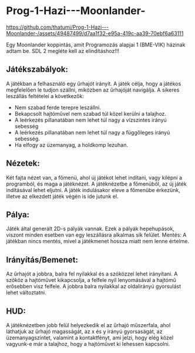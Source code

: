 # Prog-1-Hazi---Moonlander-

https://github.com/thatumi/Prog-1-Hazi---Moonlander-/assets/49487499/d7aa1f32-e95a-419c-aa39-70ebf6a63111

Egy Moonlander koppintás, amit Programozás alapjai 1 (BME-VIK) házinak adtam be. SDL 2 megléte kell az elindításhoz!!!

## Játékszabályok: 
 A játékban a felhasználó egy űrhajót irányít. A játék célja, hogy a játékos 
megfelelően le tudjon szállni, miközben az űrhajóját navigálja. A sikeres leszállás 
feltételei a következők: 
 - Nem szabad ferde terepre leszállni. 
- Bekapcsolt hajtóművel nem szabad túl közel kerülni a talajhoz. 
- A leérkezés pillanatában nem lehet túl nagy a vízszintes irányú sebesség 
- A leérkezés pillanatában nem lehet túl nagy a függőleges irányú sebesség. 
- Ha elfogy az üzemanyag, a holdkomp lezuhan. 



## Nézetek: 
 Két fajta nézet van, a főmenü, ahol új játékot lehet indítani, vagy kilépni a 
programból, és maga a játéknézet. A játéknézetbe a főmenüből, az új játék 
indításával lehet eljutni. A játék indulásakor eleve a főmenübe érkezünk, illetve az 
elkezdett játék végén is ide jutunk el. 
## Pálya: 
 Játék által generált 2D-s pályák vannak. Ezek a pályák hepehupások, viszont 
minden esetben van egy leszállásra alkalmas sík felület. 
Mentés: 
 A játékban nincs mentés, mivel a játékmenet hossza miatt nem lenne értelme. 
## Irányítás/Bemenet: 
 Az űrhajót a jobbra, balra fel nyilakkal és a szóközzel lehet irányítani. A szóköz 
a hajtóművet kikapcsolja, a felfele nyíl lenyomásával a hajtómű erősebben visz 
felfele. A jobbra balra nyilakkal az oldalirányú gyorsulást lehet változtatni. 
## HUD: 
 A játéknézetben jobb felül helyezkedik el az űrhajó műszerfala, ahol láthatjuk 
az űrhajó magasságát, az x és y irányú gyorsaságát, az üzemanyagszintet, valamint 
a kontaktfényt, ami jelzi, hogy elég közel vagyunk-e már a talajhoz, hogy a 
hajtóművet ki lehessen kapcsolni.
